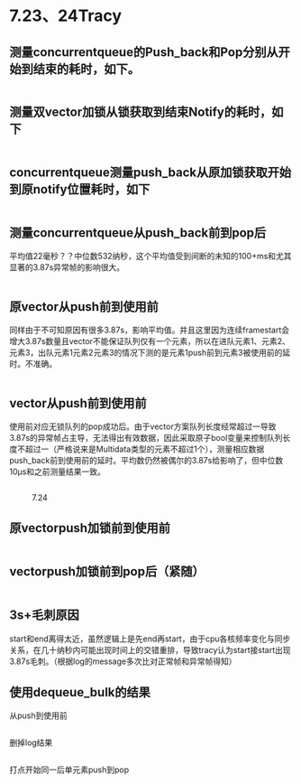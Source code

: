 # 7.23、24Tracy

## 测量concurrentqueue的Push\_back和Pop分别从开始到结束的耗时，如下。

<figure><img src="../.gitbook/assets/image (6).png" alt=""><figcaption></figcaption></figure>

## 测量双vector加锁从锁获取到结束Notify的耗时，如下

<figure><img src="../.gitbook/assets/image (7).png" alt=""><figcaption></figcaption></figure>

## concurrentqueue测量push\_back从原加锁获取开始到原notify位置耗时，如下

<figure><img src="../.gitbook/assets/image (8).png" alt=""><figcaption></figcaption></figure>

## 测量concurrentqueue从push\_back前到pop后

平均值22毫秒？？中位数532纳秒，这个平均值受到间断的未知的100+ms和尤其显著的3.87s异常帧的影响很大。

<figure><img src="../.gitbook/assets/image (4) (1) (1).png" alt=""><figcaption></figcaption></figure>

## 原vector从push前到使用前

同样由于不可知原因有很多3.87s，影响平均值。并且这里因为连续framestart会增大3.87s数量且vector不能保证队列仅有一个元素，所以在进队元素1、元素2、元素3，出队元素1元素2元素3的情况下测的是元素1push前到元素3被使用前的延时。不准确。

<figure><img src="../.gitbook/assets/image (5) (1).png" alt=""><figcaption></figcaption></figure>

## vector从push前到使用前

使用前对应无锁队列的pop成功后。由于vector方案队列长度经常超过一导致3.87s的异常帧占主导，无法得出有效数据，因此采取原子bool变量来控制队列长度不超过一（严格说来是Multidata类型的元素不超过1个），测量相应数据push\_back前到使用前的延时。平均数仍然被偶尔的3.87s给影响了，但中位数10μs和之前测量结果一致。

<figure><img src="../.gitbook/assets/image (11).png" alt=""><figcaption><p>7.24</p></figcaption></figure>

## 原vectorpush加锁前到使用前

<figure><img src="../.gitbook/assets/image (12).png" alt=""><figcaption></figcaption></figure>

## vectorpush加锁前到pop后（紧随）

<figure><img src="../.gitbook/assets/image (13).png" alt=""><figcaption></figcaption></figure>

## 3s+毛刺原因

start和end离得太近，虽然逻辑上是先end再start，由于cpu各核频率变化与同步关系，在几十纳秒内可能出现时间上的交错重排，导致tracy认为start接start出现3.87s毛刺。（根据log的message多次比对正常帧和异常帧得知）

## 使用dequeue\_bulk的结果

从push到使用前

<figure><img src="../.gitbook/assets/image (5).png" alt=""><figcaption></figcaption></figure>

删掉log结果

<figure><img src="../.gitbook/assets/image (1) (1) (1).png" alt=""><figcaption></figcaption></figure>

打点开始同一后单元素push到pop

<figure><img src="../.gitbook/assets/image (2) (1) (1).png" alt=""><figcaption></figcaption></figure>
